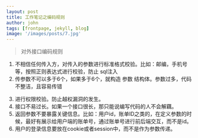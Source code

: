 ```yaml
---
layout: post
title: 工作笔记之编码规则
author: john
tags: [frontpage, jekyll, blog]
image: '/images/posts/7.jpg'
---
```


> 对外接口编码规则

1. 不相信任何传入方，对传入的参数进行标准格式校验。比如：邮编，手机号等，按照正则表达式进行校验，防止 sql注入
2. 传参数不可以多于6个，如果多于6个，就构造 参数 结构体。参数过多，代码不整洁，且容易传错</p>
3. 进行权限校验。防止越权漏洞的发生。
4. 接口不易过长。如果一个接口很长，那只能说编写代码的人不会解藕。
5. 返回参数不要暴露关键信息。比如：用户id，账单ID之类的，在定义参数的时候，最好有展示给用户端的账单号，通过账单号进行前后端交互，而不是id。
6. 用户的登录信息要放在cookie或者session中，而不是作为参数传递。